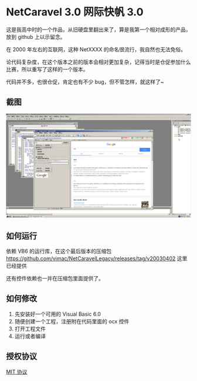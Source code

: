 # NetCaravel 3.0 网际快帆 3.0

这是我高中时的一个作品，从旧硬盘里翻出来了，算是我第一个相对成形的产品，放到 github 上以示留念。

在 2000 年左右的互联网，这种 NetXXXX 的命名很流行，我自然也无法免俗。

论代码复杂度，在这个版本之前的版本会相对更加复杂，记得当时是仓促参加什么比赛，所以重写了这样的一个版本。

代码并不多，也很仓促，肯定也有不少 bug，但不管怎样，就这样了~

## 截图

![screenshot](./screenshot/running.png "从 VB 中运行的截图") 

## 如何运行

依赖 VB6 的运行库，在这个最后版本的压缩包 https://github.com/vimac/NetCaravelLegacy/releases/tag/v20030402 这里已经提供

还有控件依赖也一并在压缩包里面提供了。

## 如何修改

1. 先安装好一个可用的 Visual Basic 6.0
2. 随便创建一个工程，注册附在代码里面的 ocx 控件
3. 打开工程文件
4. 运行或者编译

## 授权协议

[MIT 协议](./LICENSE)
